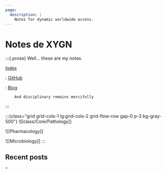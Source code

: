 ```yaml
---
page:
  description: |
    Notes for dynamic worldwide access.
---
```


# Notes de XYGN

:::{.prose}
Well... these are my notes.

[Index](https://n.xygn.us/-/)


: [GitHub](https://github.com/xygn)

: [Blog](https://xygn.us)

        And disciplinary remains mercifully

:::

:::{class="grid grid-cols-1 lg:grid-cols-2 grid-flow-row gap-0 p-3 bg-gray-500"}
![[class/Core/Pathology]]

![[Pharmacology]]

![[Microbiology]]
:::


## Recent posts

```query {.timeline}>
*
``` 
